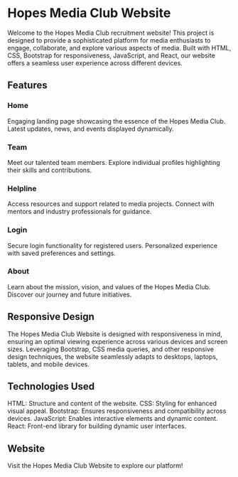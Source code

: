 # Hopes Media Club Website
Welcome to the Hopes Media Club recruitment website! This project is designed to provide a sophisticated platform for media enthusiasts to engage, collaborate, and explore various aspects of media. Built with HTML, CSS, Bootstrap for responsiveness, JavaScript, and React, our website offers a seamless user experience across different devices.

## Features
### Home
Engaging landing page showcasing the essence of the Hopes Media Club.
Latest updates, news, and events displayed dynamically.
### Team
Meet our talented team members.
Explore individual profiles highlighting their skills and contributions.
### Helpline
Access resources and support related to media projects.
Connect with mentors and industry professionals for guidance.
### Login
Secure login functionality for registered users.
Personalized experience with saved preferences and settings.
### About
Learn about the mission, vision, and values of the Hopes Media Club.
Discover our journey and future initiatives.

## Responsive Design
The Hopes Media Club Website is designed with responsiveness in mind, ensuring an optimal viewing experience across various devices and screen sizes. Leveraging Bootstrap, CSS media queries, and other responsive design techniques, the website seamlessly adapts to desktops, laptops, tablets, and mobile devices.

## Technologies Used
HTML: Structure and content of the website.
CSS: Styling for enhanced visual appeal.
Bootstrap: Ensures responsiveness and compatibility across devices.
JavaScript: Enables interactive elements and dynamic content.
React: Front-end library for building dynamic user interfaces.


## Website
Visit the Hopes Media Club Website to explore our platform!

